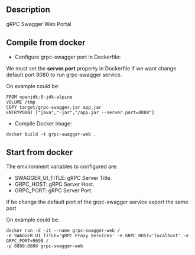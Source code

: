 ## Description
gRPC Swagger Web Portal

## Compile from docker
- Configure grpc-swagger port in Dockerfile:

We must set the **server.port** property in Dockerfile if we want 
change default port 8080 to run grpc-swagger service. 

On example could be:


```
FROM openjdk:8-jdk-alpine
VOLUME /tmp
COPY target/grpc-swagger.jar app.jar
ENTRYPOINT ["java","-jar","/app.jar --server.port=8888"]
```

- Compile Docker image:

```
docker build -t grpc-swagger-web .
```

## Start from docker

The emvironment variables to configured are:

- SWAGGER_UI_TITLE: gRPC Server Title.
- GRPC_HOST: gRPC Server Host.
- GRPC_PORT:  gRPC Server Port.

If be change the default port of the grpc-swagger service export the same port

On example could be:

```
docker run -d -it --name grpc-swagger-web /
-e SWAGGER_UI_TITLE='gRPC Proxy Services' -e GRPC_HOST='localhost' -e GRPC_PORT=9090 /
-p 8888:8888 grpc-swagger-web
```